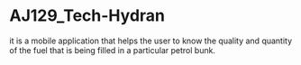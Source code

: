 # AJ129_Tech-Hydran
it is a mobile application that helps the user to know the quality and quantity of the fuel that is being filled in a particular petrol bunk.
